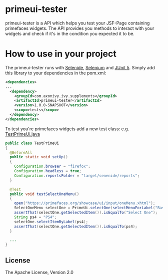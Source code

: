 # primeui-tester
primeui-tester is a API which helps you test your JSF-Page containing primefaces
widgets. The API provides you methods to interact with your widgets and check if
it's in the condition you expected it to be. 

# How to use in your project
The primeui-tester runs with [Selenide](https://selenide.org/),
[Selenium](https://selenium.dev/projects/) and [JUnit
5](https://junit.org/junit5/). Simply add this library to your dependencies in
the pom.xml:

```xml
<dependencies>
...
  <dependency>
    <groupId>com.axonivy.ivy.supplements</groupId>
    <artifactId>primeui-tester</artifactId>
    <version>1.0.0-SNAPSHOT</version>
    <scope>tests</scope>
  </dependency>
</dependencies>
```

To test you're primefaces widgets add a new test class: e.g. [TestPrimeUi.java](https://github.com/ivy-supplements/primeui-tester/blob/master/primeui-tester/src/test/java/com/axonivy/ivy/supplements/primeui/tester/TestPrimeUi.java)

```java
public class TestPrimeUi
{
  @BeforeAll
  public static void setUp()
  {
    Configuration.browser = "firefox";
    Configuration.headless = true;
    Configuration.reportsFolder = "target/senenide/reports";
  }

  @Test
  public void testSelectOneMenu()
  {
    open("https://primefaces.org/showcase/ui/input/oneMenu.xhtml");
    SelectOneMenu selectOne = PrimeUi.selectOne(selectMenuForLabel("Basic:"));
    assertThat(selectOne.getSelectedItem()).isEqualTo("Select One");
    String ps4 = "PS4";
    selectOne.selectItemByLabel(ps4);
    assertThat(selectOne.getSelectedItem()).isEqualTo(ps4);
  }

  ...
}
```

## License
The Apache License, Version 2.0
